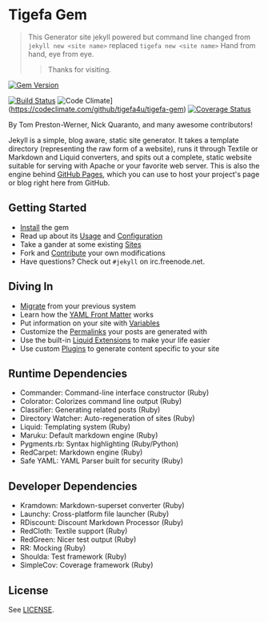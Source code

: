 # Tigefa Gem

> This Generator site jekyll powered but command line changed from `jekyll new <site name>` replaced `tigefa new <site name>`
> Hand from hand, eye from eye.
>> Thanks for visiting.

[![Gem Version](https://badge.fury.io/rb/tigefa.png)](http://badge.fury.io/rb/tigefa)

[![Build Status](https://secure.travis-ci.org/tigefa4u/tigefa-gem.png?branch=master)](https://travis-ci.org/tigefa4u/tigefa-gem)
![Code Climate](https://codeclimate.com/github/tigefa4u/tigefa-gem.png)](https://codeclimate.com/github/tigefa4u/tigefa-gem)
[![Coverage Status](https://coveralls.io/repos/tigefa4u/tigefa-gem/badge.png)](https://coveralls.io/r/tigefa4u/tigefa-gem)

By Tom Preston-Werner, Nick Quaranto, and many awesome contributors!

Jekyll is a simple, blog aware, static site generator. It takes a template directory (representing the raw form of a website), runs it through Textile or Markdown and Liquid converters, and spits out a complete, static website suitable for serving with Apache or your favorite web server. This is also the engine behind [GitHub Pages](http://pages.github.com), which you can use to host your project's page or blog right here from GitHub.

## Getting Started

* [Install](http://jekyllrb.com/docs/installation/) the gem
* Read up about its [Usage](http://jekyllrb.com/docs/usage/) and [Configuration](http://jekyllrb.com/docs/configuration/)
* Take a gander at some existing [Sites](http://wiki.github.com/mojombo/jekyll/sites)
* Fork and [Contribute](http://jekyllrb.com/docs/contributing/) your own modifications
* Have questions? Check out `#jekyll` on irc.freenode.net.

## Diving In

* [Migrate](http://jekyllrb.com/docs/migrations/) from your previous system
* Learn how the [YAML Front Matter](http://jekyllrb.com/docs/frontmatter/) works
* Put information on your site with [Variables](http://jekyllrb.com/docs/variables/)
* Customize the [Permalinks](http://jekyllrb.com/docs/permalinks/) your posts are generated with
* Use the built-in [Liquid Extensions](http://jekyllrb.com/docs/templates/) to make your life easier
* Use custom [Plugins](http://jekyllrb.com/docs/plugins/) to generate content specific to your site

## Runtime Dependencies

* Commander: Command-line interface constructor (Ruby)
* Colorator: Colorizes command line output (Ruby)
* Classifier: Generating related posts (Ruby)
* Directory Watcher: Auto-regeneration of sites (Ruby)
* Liquid: Templating system (Ruby)
* Maruku: Default markdown engine (Ruby)
* Pygments.rb: Syntax highlighting (Ruby/Python)
* RedCarpet: Markdown engine (Ruby)
* Safe YAML: YAML Parser built for security (Ruby)

## Developer Dependencies

* Kramdown: Markdown-superset converter (Ruby)
* Launchy: Cross-platform file launcher (Ruby)
* RDiscount: Discount Markdown Processor (Ruby)
* RedCloth: Textile support (Ruby)
* RedGreen: Nicer test output (Ruby)
* RR: Mocking (Ruby)
* Shoulda: Test framework (Ruby)
* SimpleCov: Coverage framework (Ruby)

## License

See [LICENSE](https://github.com/mojombo/jekyll/blob/master/LICENSE).
